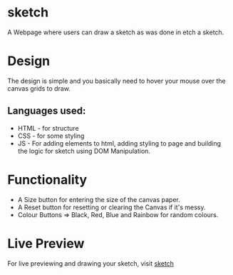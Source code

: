 # sketch
A Webpage where users can draw a sketch as was done in etch a sketch.

# Design
 The design is simple and you basically need to hover your mouse over the canvas grids to draw.
 ## Languages used:
  - HTML - for structure  
  - CSS - for some styling
  - JS - For adding elements to html, adding styling to page and building the logic for sketch using DOM Manipulation.

# Functionality
  - A Size button for entering the size of the canvas paper.
  - A Reset button for resetting or clearing the Canvas if it's messy.
  - Colour Buttons => Black, Red, Blue and Rainbow for random colours.

# Live Preview
For live previewing and drawing your sketch, visit [sketch](https://pariharx7.github.io/sketch)